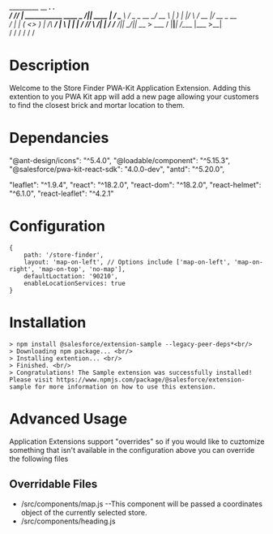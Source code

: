   _________ __                         ___________.__            .___            
 /   _____//  |_  ___________   ____   \_   _____/|__| ____    __| _/___________ 
 \_____  \\   __\/  _ \_  __ \_/ __ \   |    __)  |  |/    \  / __ |/ __ \_  __ \
 /        \|  | (  <_> )  | \/\  ___/   |     \   |  |   |  \/ /_/ \  ___/|  | \/
/_______  /|__|  \____/|__|    \___  >  \___  /   |__|___|  /\____ |\___  >__|   
        \/                         \/       \/            \/      \/    \/     

# Description

Welcome to the Store Finder PWA-Kit Application Extension. Adding this extention to you PWA Kit app
will add a new page allowing your customers to find the closest brick and mortar location to them.

# Dependancies

"@ant-design/icons": "^5.4.0", 
"@loadable/component": "^5.15.3",
"@salesforce/pwa-kit-react-sdk": "4.0.0-dev",
"antd": "^5.20.0",

"leaflet": "^1.9.4",
"react": "^18.2.0",
"react-dom": "^18.2.0",
"react-helmet": "^6.1.0",
"react-leaflet": "^4.2.1"

# Configuration

```
{
    path: '/store-finder',
    layout: 'map-on-left', // Options include ['map-on-left', 'map-on-right', 'map-on-top', 'no-map'],
    defaultLoctation: '90210',
    enableLocationServices: true
}
```

# Installation

```
> npm install @salesforce/extension-sample --legacy-peer-deps*<br/>
> Downloading npm package... <br/>
> Installing extention... <br/>
> Finished. <br/>
> Congratulations! The Sample extension was successfully installed! Please visit https://www.npmjs.com/package/@salesforce/extension-sample for more information on how to use this extension.
```

# Advanced Usage

Application Extensions support "overrides" so if you would like to cuztomize something that isn't available in
the configuration above you can override the following files

## Overridable Files

- /src/components/map.js --This component will be passed a coordinates object of the currently selected store.
- /src/components/heading.js


